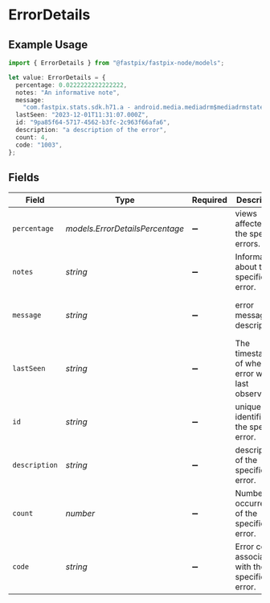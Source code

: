 # ErrorDetails

## Example Usage

```typescript
import { ErrorDetails } from "@fastpix/fastpix-node/models";

let value: ErrorDetails = {
  percentage: 0.0222222222222222,
  notes: "An informative note",
  message:
    "com.fastpix.stats.sdk.h71.a - android.media.mediadrm$mediadrmstateexception: failed to handle key response: drm vendor-defined error: -2998",
  lastSeen: "2023-12-01T11:31:07.000Z",
  id: "9pa85f64-5717-4562-b3fc-2c963f66afa6",
  description: "a description of the error",
  count: 4,
  code: "1003",
};
```

## Fields

| Field                                                                                                                                       | Type                                                                                                                                        | Required                                                                                                                                    | Description                                                                                                                                 | Example                                                                                                                                     |
| ------------------------------------------------------------------------------------------------------------------------------------------- | ------------------------------------------------------------------------------------------------------------------------------------------- | ------------------------------------------------------------------------------------------------------------------------------------------- | ------------------------------------------------------------------------------------------------------------------------------------------- | ------------------------------------------------------------------------------------------------------------------------------------------- |
| `percentage`                                                                                                                                | *models.ErrorDetailsPercentage*                                                                                                             | :heavy_minus_sign:                                                                                                                          | views affected by the specific errors.                                                                                                      | 0.0222222222222222                                                                                                                          |
| `notes`                                                                                                                                     | *string*                                                                                                                                    | :heavy_minus_sign:                                                                                                                          | Information about the specific error.                                                                                                       | An informative note                                                                                                                         |
| `message`                                                                                                                                   | *string*                                                                                                                                    | :heavy_minus_sign:                                                                                                                          | error message or description.                                                                                                               | com.fastpix.stats.sdk.h71.a - android.media.mediadrm$mediadrmstateexception: failed to handle key response: drm vendor-defined error: -2998 |
| `lastSeen`                                                                                                                                  | *string*                                                                                                                                    | :heavy_minus_sign:                                                                                                                          | The timestamp of when the error was last observed.                                                                                          | 2023-12-01T11:31:07.000Z                                                                                                                    |
| `id`                                                                                                                                        | *string*                                                                                                                                    | :heavy_minus_sign:                                                                                                                          | unique identifier for the specific error.                                                                                                   | 9pa85f64-5717-4562-b3fc-2c963f66afa6                                                                                                        |
| `description`                                                                                                                               | *string*                                                                                                                                    | :heavy_minus_sign:                                                                                                                          | description of the specific error.                                                                                                          | a description of the error                                                                                                                  |
| `count`                                                                                                                                     | *number*                                                                                                                                    | :heavy_minus_sign:                                                                                                                          | Number of occurrences of the specific error.                                                                                                | 4                                                                                                                                           |
| `code`                                                                                                                                      | *string*                                                                                                                                    | :heavy_minus_sign:                                                                                                                          | Error code associated with the specific error.                                                                                              | 1003                                                                                                                                        |